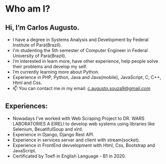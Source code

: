 # Who am I?
## Hi, I’m Carlos Augusto. 
- I have a degree in Systems Analysis and Development by Federal Institute of Pará(Brazil).
- I'm studenting the 5th semester of Computer Engineer in Federal University of Pará(Brazil).
- I’m interested in learn more, have other experience, help people solve their problems and develop my self.
- I’m currently learning more about Python.
- Experience in PHP, Python, Java and Java(mobile), JavaScript, C, C++, Html and Css.
- 📫 You can contact me in my email: c.augusto.souza9@gmail.com

## Experiences:
- Nowadays I've worked with Web Scraping Project to DR. WARS LABORATORIES A EIRELI to develop web systems using libraries like Selenium, BeuatifulSoup and xlrd.
- Experience in Django, Django Rest API.
- Experience in services server and client with stream(socket).
- Experience in FrontEnd devvelopment with Html, Css, Bootstrap and JavaScript.
- Certificated by Toefl in English Language - B1 in 2020.

<!---
CaarlosAugusto/CaarlosAugusto is a ✨ special ✨ repository because its `README.md` (this file) appears on your GitHub profile.
You can click the Preview link to take a look at your changes.
--->
